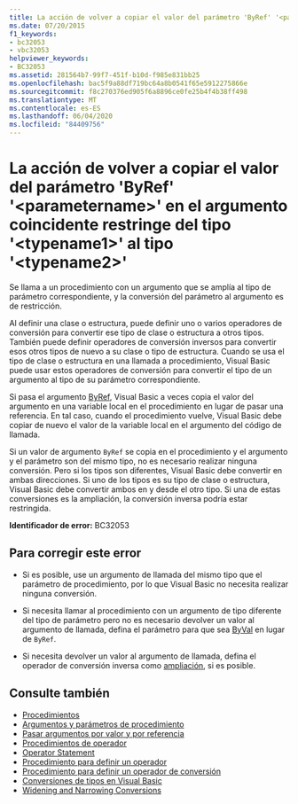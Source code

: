 ```yaml
---
title: La acción de volver a copiar el valor del parámetro 'ByRef' '<parametername>' en el argumento coincidente restringe del tipo '<typename1>' al tipo '<typename2>'
ms.date: 07/20/2015
f1_keywords:
- bc32053
- vbc32053
helpviewer_keywords:
- BC32053
ms.assetid: 281564b7-99f7-451f-b10d-f985e831bb25
ms.openlocfilehash: bac5f9a88df719bc64a8b0541f65e5912275866e
ms.sourcegitcommit: f8c270376ed905f6a8896ce0fe25b4f4b38ff498
ms.translationtype: MT
ms.contentlocale: es-ES
ms.lasthandoff: 06/04/2020
ms.locfileid: "84409756"
---
```

# <a name="copying-the-value-of-byref-parameter-parametername-back-to-the-matching-argument-narrows-from-type-typename1-to-type-typename2"></a>La acción de volver a copiar el valor del parámetro 'ByRef' '\<parametername>' en el argumento coincidente restringe del tipo '\<typename1>' al tipo '\<typename2>'
Se llama a un procedimiento con un argumento que se amplía al tipo de parámetro correspondiente, y la conversión del parámetro al argumento es de restricción.  
  
 Al definir una clase o estructura, puede definir uno o varios operadores de conversión para convertir ese tipo de clase o estructura a otros tipos. También puede definir operadores de conversión inversos para convertir esos otros tipos de nuevo a su clase o tipo de estructura. Cuando se usa el tipo de clase o estructura en una llamada a procedimiento, Visual Basic puede usar estos operadores de conversión para convertir el tipo de un argumento al tipo de su parámetro correspondiente.  
  
 Si pasa el argumento [ByRef](../modifiers/byref.md), Visual Basic a veces copia el valor del argumento en una variable local en el procedimiento en lugar de pasar una referencia. En tal caso, cuando el procedimiento vuelve, Visual Basic debe copiar de nuevo el valor de la variable local en el argumento del código de llamada.  
  
 Si un valor de argumento `ByRef` se copia en el procedimiento y el argumento y el parámetro son del mismo tipo, no es necesario realizar ninguna conversión. Pero si los tipos son diferentes, Visual Basic debe convertir en ambas direcciones. Si uno de los tipos es su tipo de clase o estructura, Visual Basic debe convertir ambos en y desde el otro tipo. Si una de estas conversiones es la ampliación, la conversión inversa podría estar restringida.  
  
 **Identificador de error:** BC32053  
  
## <a name="to-correct-this-error"></a>Para corregir este error  
  
- Si es posible, use un argumento de llamada del mismo tipo que el parámetro de procedimiento, por lo que Visual Basic no necesita realizar ninguna conversión.  
  
- Si necesita llamar al procedimiento con un argumento de tipo diferente del tipo de parámetro pero no es necesario devolver un valor al argumento de llamada, defina el parámetro para que sea [ByVal](../modifiers/byval.md) en lugar de `ByRef`.  
  
- Si necesita devolver un valor al argumento de llamada, defina el operador de conversión inversa como [ampliación](../modifiers/widening.md), si es posible.  
  
## <a name="see-also"></a>Consulte también

- [Procedimientos](../../programming-guide/language-features/procedures/index.md)
- [Argumentos y parámetros de procedimiento](../../programming-guide/language-features/procedures/procedure-parameters-and-arguments.md)
- [Pasar argumentos por valor y por referencia](../../programming-guide/language-features/procedures/passing-arguments-by-value-and-by-reference.md)
- [Procedimientos de operador](../../programming-guide/language-features/procedures/operator-procedures.md)
- [Operator Statement](../statements/operator-statement.md)
- [Procedimiento para definir un operador](../../programming-guide/language-features/procedures/how-to-define-an-operator.md)
- [Procedimiento para definir un operador de conversión](../../programming-guide/language-features/procedures/how-to-define-a-conversion-operator.md)
- [Conversiones de tipos en Visual Basic](../../programming-guide/language-features/data-types/type-conversions.md)
- [Widening and Narrowing Conversions](../../programming-guide/language-features/data-types/widening-and-narrowing-conversions.md)
